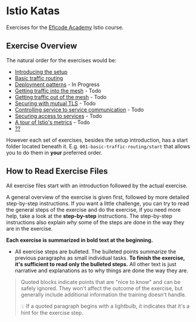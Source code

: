 # Istio Katas

Exercises for the [Eficode Academy](https://www.eficode.com/academy) Istio course.

## Exercise Overview

The natural order for the exercises would be:

- [Introducing the setup](setup-introduction.md)
- [Basic traffic routing](basic-traffic-routing.md)
- [Deployment patterns](deployment-patterns.md) - In Progress
- [Getting traffic into the mesh]()  - Todo
- [Getting traffic out of the mesh]()  - Todo
- [Securing with mutual TLS]()  - Todo
- [Controlling service to service communication]() - Todo
- [Securing access to services]()  - Todo
- [A tour of Istio's metrics]() - Todo
- [??]()

However each set of exercises, besides the setup introduction, has a 
start folder located beneath it. E.g. `001-basic-traffic-routing/start` that 
allows you to do them in **your** preferred order.

## How to Read Exercise Files

All exercise files start with an introduction
followed by the actual exercise.

A general overview of the exercise is given first,
followed by more detailed step-by-step
instructions. If you want a little challenge, you
can try to read the general steps of the
exercise and do the exercise, if you need more help, take a look at
the **step-by-step** instructions. The step-by-step instructions also explain _why_
some of the steps are done in the way they are in the exercise.

**Each exercise is summarized in bold text at the
beginning.**

- All exercise steps are bulleted. The bulleted
  points summarize the previous paragraphs as
  small individual tasks. **To finish the
  exercise, it's sufficient to read only the
  bulleted steps.** All other text is just
  narrative and explanations as to why things are
  done the way they are.

> Quoted blocks indicate points that are "nice to know" and
> can be safely ignored. They won't affect the
> outcome of the exercise, but generally include
> additional information the training doesn't
> handle.
>
> :bulb: If a quoted paragraph begins with a
> lightbulb, it indicates that it's a hint for the
> exercise step.
